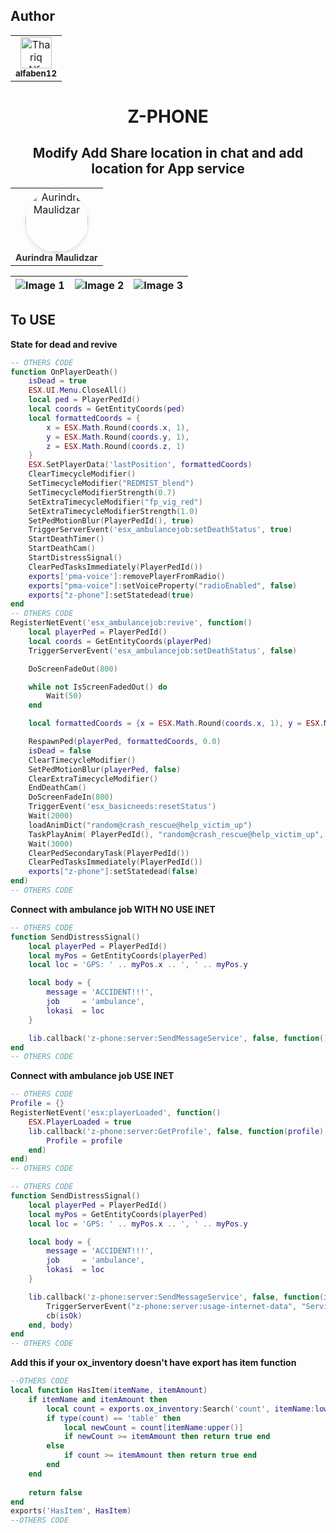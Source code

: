 ## Author

<table>
   <tbody>
      <tr>
         <td align="center" valign="top">
            <a href="https://github.com/alfaben12"
                style="text-decoration: none;"
               ><img
               src="https://avatars.githubusercontent.com/u/20008086?v=4"
               width="50px"
               alt="Thariq Alfa"
               /><br /><sub><b>alfaben12</b></sub></a>
         </td>
      </tr>
   </tbody>
</table>

<h1 align="center">Z-PHONE</h1>
<h2 align="center">Modify Add Share location in chat and add location for App service</h2>

<table align="center">
   <tbody>
      <tr>
         <td align="center" valign="top">
            <a href="https://github.com/ahruwet" style="text-decoration: none;">
               <img
                  src="https://avatars.githubusercontent.com/u/85060725?v=4"
                  width="100px"
                  style="border-radius: 50%; box-shadow: 0px 4px 6px rgba(0, 0, 0, 0.1);"
                  alt="Aurindra Maulidzar"
               />
               <br />
               <sub>
                  <b style="font-size: 14px; color: #333;">Aurindra Maulidzar</b>
               </sub>
            </a>
         </td>
      </tr>
   </tbody>
</table>

<div align="center">

| ![Image 1](https://i.imgur.com/eYiHbSS.png) | ![Image 2](https://i.imgur.com/bKkunQY.png) | ![Image 3](https://i.imgur.com/EbK3Vsf.png) |
|-------------------------------------------|-------------------------------------------|-------------------------------------------|

</div>


## To USE

**State for dead and revive**
```lua
-- OTHERS CODE
function OnPlayerDeath()
    isDead = true
    ESX.UI.Menu.CloseAll()
    local ped = PlayerPedId()
    local coords = GetEntityCoords(ped)
    local formattedCoords = {
        x = ESX.Math.Round(coords.x, 1),
        y = ESX.Math.Round(coords.y, 1),
        z = ESX.Math.Round(coords.z, 1)
    }
    ESX.SetPlayerData('lastPosition', formattedCoords)
    ClearTimecycleModifier()
    SetTimecycleModifier("REDMIST_blend")
    SetTimecycleModifierStrength(0.7)
    SetExtraTimecycleModifier("fp_vig_red")
    SetExtraTimecycleModifierStrength(1.0)
    SetPedMotionBlur(PlayerPedId(), true)
    TriggerServerEvent('esx_ambulancejob:setDeathStatus', true)
    StartDeathTimer()
    StartDeathCam()
    StartDistressSignal()
    ClearPedTasksImmediately(PlayerPedId())
    exports['pma-voice']:removePlayerFromRadio()
    exports["pma-voice"]:setVoiceProperty("radioEnabled", false)
    exports["z-phone"]:setStatedead(true)
end
-- OTHERS CODE
RegisterNetEvent('esx_ambulancejob:revive', function()
    local playerPed = PlayerPedId()
    local coords = GetEntityCoords(playerPed)
    TriggerServerEvent('esx_ambulancejob:setDeathStatus', false)

    DoScreenFadeOut(800)

    while not IsScreenFadedOut() do
        Wait(50)
    end

    local formattedCoords = {x = ESX.Math.Round(coords.x, 1), y = ESX.Math.Round(coords.y, 1), z = ESX.Math.Round(coords.z, 1)}

    RespawnPed(playerPed, formattedCoords, 0.0)
    isDead = false
    ClearTimecycleModifier()
    SetPedMotionBlur(playerPed, false)
    ClearExtraTimecycleModifier()
    EndDeathCam()
    DoScreenFadeIn(800)
    TriggerEvent('esx_basicneeds:resetStatus')
    Wait(2000)
    loadAnimDict("random@crash_rescue@help_victim_up") 
    TaskPlayAnim( PlayerPedId(), "random@crash_rescue@help_victim_up", "helping_victim_to_feet_victim", 8.0, 1.0, -1, 49, 0, 0, 0, 0 )
    Wait(3000)
    ClearPedSecondaryTask(PlayerPedId())
    ClearPedTasksImmediately(PlayerPedId())
    exports["z-phone"]:setStatedead(false)
end)
-- OTHERS CODE
```

**Connect with ambulance job WITH NO USE INET**

```lua
-- OTHERS CODE
function SendDistressSignal()
	local playerPed = PlayerPedId()
    local myPos = GetEntityCoords(playerPed)
    local loc = 'GPS: ' .. myPos.x .. ', ' .. myPos.y

    local body = {
        message = 'ACCIDENT!!!',
        job     = 'ambulance',
        lokasi  = loc
    }

    lib.callback('z-phone:server:SendMessageService', false, function() end, body)
end
-- OTHERS CODE
```

**Connect with ambulance job USE INET**

```lua
-- OTHERS CODE
Profile = {}
RegisterNetEvent('esx:playerLoaded', function()
    ESX.PlayerLoaded = true
    lib.callback('z-phone:server:GetProfile', false, function(profile)
        Profile = profile
    end)
end)
-- OTHERS CODE

-- OTHERS CODE
function SendDistressSignal()
	local playerPed = PlayerPedId()
    local myPos = GetEntityCoords(playerPed)
    local loc = 'GPS: ' .. myPos.x .. ', ' .. myPos.y

    local body = {
        message = 'ACCIDENT!!!',
        job     = 'ambulance',
        lokasi  = loc
    }

    lib.callback('z-phone:server:SendMessageService', false, function(isOk)
        TriggerServerEvent("z-phone:server:usage-internet-data", "Services", math.random(5000, 10000))
        cb(isOk)
    end, body)
end
-- OTHERS CODE
```

**Add this if your ox_inventory doesn't have export has item function**
```lua
--OTHERS CODE
local function HasItem(itemName, itemAmount)
	if itemName and itemAmount then
		local count = exports.ox_inventory:Search('count', itemName:lower())
		if type(count) == 'table' then
			local newCount = count[itemName:upper()]
			if newCount >= itemAmount then return true end
		else
			if count >= itemAmount then return true end
		end
	end
	
    return false
end
exports('HasItem', HasItem)
--OTHERS CODE
```
